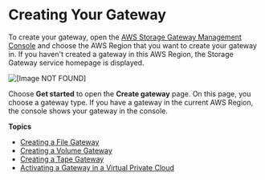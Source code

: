 # Creating Your Gateway<a name="create-gateways"></a>

To create your gateway, open the [AWS Storage Gateway Management Console](https://console.aws.amazon.com/storagegateway/home) and choose the AWS Region that you want to create your gateway in\. If you haven't created a gateway in this AWS Region, the Storage Gateway service homepage is displayed\.

![\[Image NOT FOUND\]](http://docs.aws.amazon.com/storagegateway/latest/userguide/images/StartPage.png)

Choose **Get started** to open the **Create gateway** page\. On this page, you choose a gateway type\. If you have a gateway in the current AWS Region, the console shows your gateway in the console\.

**Topics**
+ [Creating a File Gateway](create-file-gateway.md)
+ [Creating a Volume Gateway](create-volume-gateway-volume.md)
+ [Creating a Tape Gateway](create-tape-gateway.md)
+ [Activating a Gateway in a Virtual Private Cloud](gateway-private-link.md)